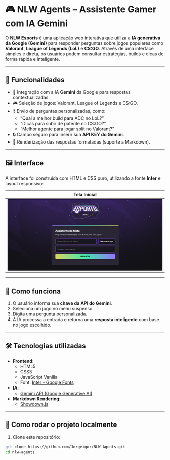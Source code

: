 # 🎮 NLW Agents – Assistente Gamer com IA Gemini

O **NLW Esports** é uma aplicação web interativa que utiliza a **IA generativa da Google (Gemini)** para responder perguntas sobre jogos populares como **Valorant**, **League of Legends (LoL)** e **CS:GO**. Através de uma interface simples e direta, os usuários podem consultar estratégias, builds e dicas de forma rápida e inteligente.

---

## 🚀 Funcionalidades

- 🧠 Integração com a IA **Gemini** da Google para respostas contextualizadas.
- 🎮 Seleção de jogos: Valorant, League of Legends e CS:GO.
- ❓ Envio de perguntas personalizadas, como:
  - “Qual a melhor build para ADC no LoL?”
  - “Dicas para subir de patente no CS:GO?”
  - “Melhor agente para jogar split no Valorant?”
- 🔒 Campo seguro para inserir sua **API KEY do Gemini**.
- 💬 Renderização das respostas formatadas (suporte a Markdown).

---

## 🖼️ Interface

A interface foi construída com HTML e CSS puro, utilizando a fonte **Inter** e layout responsivo:

| Tela Inicial                                                                 |
|------------------------------------------------------------------------------|
| ![Screenshot do projeto](./assets/esports.png)   |

---

## 🧠 Como funciona

1. O usuário informa sua **chave da API do Gemini**.
2. Seleciona um jogo no menu suspenso.
3. Digita uma pergunta personalizada.
4. A IA processa a entrada e retorna uma **resposta inteligente** com base no jogo escolhido.

---

## 🛠️ Tecnologias utilizadas

- **Frontend**:  
  - HTML5  
  - CSS3  
  - JavaScript Vanilla  
  - Font: [Inter - Google Fonts](https://fonts.google.com/specimen/Inter)  
- **IA**:  
  - [Gemini API (Google Generative AI)](https://ai.google.dev/)
- **Markdown Rendering**:  
  - [Showdown.js](https://github.com/showdownjs/showdown)

---

## 🧪 Como rodar o projeto localmente

1. Clone este repositório:

```bash
git clone https://github.com/Jorgeigor/NLW-Agents.git
cd nlw-agents
